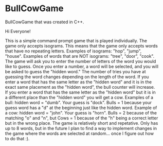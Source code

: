 # BullCowGame
BullCowGame that was created in C++.

Hi Everyone!

This is a simple command prompt game that is played individually. The game only accepts isograms. This means that the game only accepts words that have no repeating letters. Examples of isograms: "hop", "jump", "house". Examples of words that are NOT isograms: "tree", "door", "cook". The game will ask you to enter the number of letters of the word you would like to guess. Once you enter a number, a word will be selected, and you will be asked to guess the "hidden word." The number of tries you have at guessing the word changes depending on the length of the word. If you enter a word that has the same letter as the "hidden word" and it is in the exact same placement as the "hidden word", the bull counter will increase. If you enter a word that has the same letter as the "hidden word" but it is in a different place than the "hidden word" you will get a cow. Examples of a bull: hidden word = "dumb". Your guess is "dock". Bulls = 1 because your guess word has a "d" at the beginning just like the hidden word. Example of a cow: hidden word = "john". Your guess is "horn". Bulls = 2 because of the matching "o" and "n", but Cows = 1 because of the "h" being a correct letter but in the wrong place. The game is relatively short and repetative. Only has up to 8 words, but in the future I plan to find a way to implement changes in the game where the words are selected at random... once I figure out how to do that :). 
